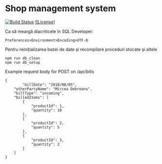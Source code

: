 # Shop management system

[![Build Status](https://travis-ci.com/mcdobr/psbd.svg?branch=master)](https://travis-ci.com/mcdobr/psbd)
[![License]](https://img.shields.io/github/license/mcdobr/psbd.svg)

Ca să meargă diacriticele în SQL Developer:
```
Preferences>Environment>Encoding>UTF-8
```

Pentru reinițializarea bazei de date și recompilare proceduri stocate și altele
```
npm run db_clean
npm run db_setup
```

Example request body for POST on /api/bills
```
{
    	"billDate": "2018/08/05",
	"otherPartyName": "Mircea Dobreanu",
	"billType": "incoming",
	"billedItems": [
		{
			"productId": 1,
			"quantity": 10
		},
		{
			"productId": 2,
			"quantity": 5
		},
		{
			"productId": 3,
			"quantity": 2
		}
	]
}
```
